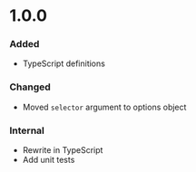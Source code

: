 # 1.0.0

### Added
- TypeScript definitions

### Changed
- Moved `selector` argument to options object

### Internal
- Rewrite in TypeScript
- Add unit tests
